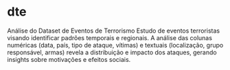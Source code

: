 # dte
Análise do Dataset de Eventos de Terrorismo  Estudo de eventos terroristas visando identificar padrões temporais e regionais. A análise das colunas numéricas (data, país, tipo de ataque, vítimas) e textuais (localização, grupo responsável, armas) revela a distribuição e impacto dos ataques, gerando insights sobre motivações e efeitos sociais.
